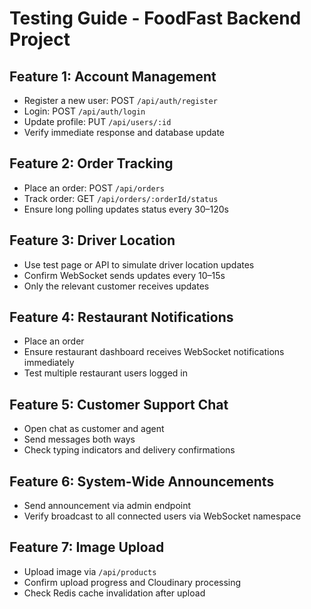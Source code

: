 
# Testing Guide - FoodFast Backend Project

## Feature 1: Account Management
- Register a new user: POST `/api/auth/register`
- Login: POST `/api/auth/login`
- Update profile: PUT `/api/users/:id`
- Verify immediate response and database update

## Feature 2: Order Tracking
- Place an order: POST `/api/orders`
- Track order: GET `/api/orders/:orderId/status`
- Ensure long polling updates status every 30–120s

## Feature 3: Driver Location
- Use test page or API to simulate driver location updates
- Confirm WebSocket sends updates every 10–15s
- Only the relevant customer receives updates

## Feature 4: Restaurant Notifications
- Place an order
- Ensure restaurant dashboard receives WebSocket notifications immediately
- Test multiple restaurant users logged in

## Feature 5: Customer Support Chat
- Open chat as customer and agent
- Send messages both ways
- Check typing indicators and delivery confirmations

## Feature 6: System-Wide Announcements
- Send announcement via admin endpoint
- Verify broadcast to all connected users via WebSocket namespace

## Feature 7: Image Upload
- Upload image via `/api/products`
- Confirm upload progress and Cloudinary processing
- Check Redis cache invalidation after upload
